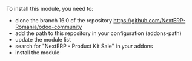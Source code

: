 To install this module, you need to:

- clone the branch 16.0 of the repository
  <https://github.com/NextERP-Romania/odoo-community>
- add the path to this repository in your configuration (addons-path)
- update the module list
- search for "NextERP - Product Kit Sale" in your addons
- install the module
